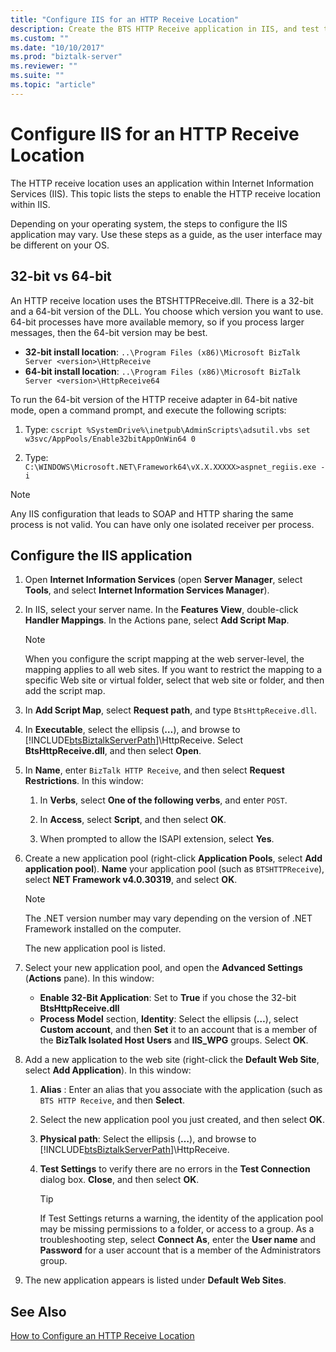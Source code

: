 ```yaml
---
title: "Configure IIS for an HTTP Receive Location"
description: Create the BTS HTTP Receive application in IIS, and test the application pool settings in BizTalk Server
ms.custom: ""
ms.date: "10/10/2017"
ms.prod: "biztalk-server"
ms.reviewer: ""
ms.suite: ""
ms.topic: "article"
---
```

# Configure IIS for an HTTP Receive Location
The HTTP receive location uses an application within Internet Information Services (IIS). This topic lists the steps to enable the HTTP receive location within IIS. 

Depending on your operating system, the steps to configure the IIS application may vary. Use these steps as a guide, as the user interface may be different on your OS.
  
## 32-bit vs 64-bit

An HTTP receive location uses the BTSHTTPReceive.dll. There is a 32-bit and a 64-bit version of the DLL. You choose which version you want to use. 64-bit processes have more available memory, so if you process larger messages, then the 64-bit version may be best. 

- **32-bit install location**: `..\Program Files (x86)\Microsoft BizTalk Server <version>\HttpReceive`
- **64-bit install location**: `..\Program Files (x86)\Microsoft BizTalk Server <version>\HttpReceive64`

To run the 64-bit version of the HTTP receive adapter in 64-bit native mode,  open a command prompt, and execute the following scripts:  

1. Type: `cscript %SystemDrive%\inetpub\AdminScripts\adsutil.vbs set w3svc/AppPools/Enable32bitAppOnWin64 0`  

2. Type: `C:\WINDOWS\Microsoft.NET\Framework64\vX.X.XXXXX>aspnet_regiis.exe -i`  
  
> [!NOTE]
>  Any IIS configuration that leads to SOAP and HTTP sharing the same process is not valid. You can have only one isolated receiver per process.  
  
##  Configure the IIS application
  
1. Open **Internet Information Services** (open **Server Manager**, select **Tools**, and select **Internet Information Services Manager**). 
  
2. In IIS, select your server name. In the **Features View**, double-click **Handler Mappings**. In the Actions pane, select **Add Script Map**.  
  
   > [!NOTE]
   >  When you configure the script mapping at the web server-level, the mapping applies to all web sites. If you want to restrict the mapping to a specific Web site or virtual folder, select that web site or folder, and then add the script map.  
  
3. In **Add Script Map**, select **Request path**, and type `BtsHttpReceive.dll`.  
  
4. In **Executable**, select the ellipsis (**…**), and browse to [!INCLUDE[btsBiztalkServerPath](../includes/btsbiztalkserverpath-md.md)]\HttpReceive. Select **BtsHttpReceive.dll**, and then select **Open**.  
  
5. In **Name**, enter `BizTalk HTTP Receive`, and then select **Request Restrictions**. In this window:
  
   1. In **Verbs**, select **One of the following verbs**, and enter `POST`.  
  
   2. In **Access**, select **Script**, and then select **OK**.  
  
   3. When prompted to allow the ISAPI extension, select **Yes**.  
  
6. Create a new application pool (right-click **Application Pools**, select **Add application pool**). **Name** your application pool (such as `BTSHTTPReceive`), select **NET Framework v4.0.30319**, and select **OK**.  
  
    > [!NOTE]
    >  The .NET version number may vary depending on the version of .NET Framework installed on the computer.  
  
     The new application pool is listed.  
  
7. Select your new application pool, and open the **Advanced Settings** (**Actions** pane). In this window:

    - **Enable 32-Bit Application**: Set to **True** if you chose the 32-bit **BtsHttpReceive.dll**
    - **Process Model** section, **Identity**: Select the ellipsis (**…**), select **Custom account**, and then **Set** it to an account that is a member of the **BizTalk Isolated Host Users** and **IIS_WPG** groups. Select **OK**. 
  
8. Add a new application to the web site (right-click the **Default Web Site**, select **Add Application**). In this window:
  
   1. **Alias** : Enter an alias that you associate with the application (such as `BTS HTTP Receive`, and then **Select**.  
   2. Select the new application pool you just created, and then select **OK**.  
   3. **Physical path**: Select the ellipsis (**…**), and browse to [!INCLUDE[btsBiztalkServerPath](../includes/btsbiztalkserverpath-md.md)]\HttpReceive.  
   4. **Test Settings** to verify there are no errors in the **Test Connection** dialog box. **Close**, and then select **OK**.  
  
      > [!TIP]
      > If Test Settings returns a warning, the identity of the application pool may be missing permissions to a folder, or access to a group. As a troubleshooting step, select **Connect As**, enter the **User name** and **Password** for a user account that is a member of the Administrators group. 

9. The new application appears is listed under **Default Web Sites**.  
  
## See Also  
 [How to Configure an HTTP Receive Location](../core/how-to-configure-an-http-receive-location.md)
